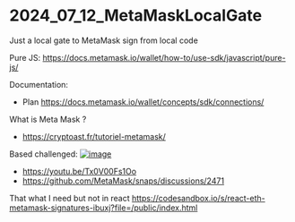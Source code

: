 # 2024_07_12_MetaMaskLocalGate
Just a local gate to MetaMask sign from local code 





Pure JS:
https://docs.metamask.io/wallet/how-to/use-sdk/javascript/pure-js/


Documentation:
- Plan https://docs.metamask.io/wallet/concepts/sdk/connections/ 

What is Meta Mask ?
- https://cryptoast.fr/tutoriel-metamask/


Based challenged:
[![image](https://github.com/user-attachments/assets/b1524759-0f3b-4acb-8f46-f57a6ebc91d1)](https://ethglobal.com/events/brussels/prizes#metamask-and-linea)
- https://youtu.be/Tx0V00Fs1Oo
- https://github.com/MetaMask/snaps/discussions/2471



That what I need but not in react https://codesandbox.io/s/react-eth-metamask-signatures-ibuxj?file=/public/index.html
